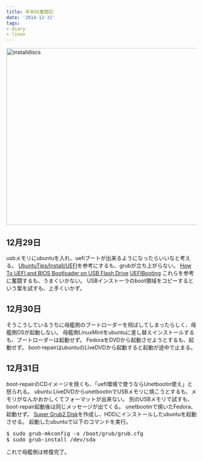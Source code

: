 ```yaml
---
title: 年末OS奮闘記
date: '2014-12-31'
tags:
- diary
- linux
---
```


<a href="http://unasuke.com/wp/wp-content/uploads/2014/12/IMG_5320.jpg"><img src="http://unasuke.com/wp/wp-content/uploads/2014/12/IMG_5320-1024x768.jpg" alt="installdiscs" width="625" height="469" class="alignnone size-large wp-image-866" /></a>

<h2>12月29日</h2>

usbメモリにubuntuを入れ、uefiブートが出来るようになったらいいなと考える。
<a href="https://wiki.ubuntulinux.jp/UbuntuTips/Install/UEFI">UbuntuTips/Install/UEFI</a>を参考にするも、grubが立ち上がらない。
<a href="http://resourcefulbrain.blogspot.jp/2014/07/how-to-uefi-bios-boot-usb-flash-drive.html">How To UEFI and BIOS Bootloader on USB Flash Drive</a>
<a href="https://help.ubuntu.com/community/UEFIBooting">UEFIBooting</a>
これらを参考に奮闘するも、うまくいかない。
USBインストーラのboot領域をコピーするという案を試すも、上手くいかず。</p>

<h2>12月30日</h2>

そうこうしているうちに母艦側のブートローダーを飛ばしてしまったらしく、母艦側OSが起動しない。
母艦側LinuxMintをubuntuに差し替えインストールするも、ブートローダーは起動せず。
FedoraをDVDから起動させようとするも、起動せず。
boot-repairはubuntuのLiveDVDから起動すると起動が途中で止まる。

<h2>12月31日</h2>

boot-repairのCDイメージを焼くも、「uefi環境で使うならUnetbootin使え」と怒られる。
ubuntu LiveDVDからunetbootinでUSBメモリに焼こうとするも、メモリがなんかおかしくてフォーマットが出来ない。
別のUSBメモリで試すも、boot-repair起動後は同じメッセージが出てくる。
unetbootinで焼いたFedora、起動せず。
<a href="http://www.supergrubdisk.org/super-grub2-disk/" target="_blank">Super Grub2 Disk</a>を作成し、HDDにインストールしたubuntuを起動させる。
起動したubuntuで以下のコマンドを実行。

<pre class="theme:github font-size:15 line-height:17 lang:sh decode:true " >$ sudo grub-mkconfig -o /boot/grub/grub.cfg
$ sudo grub-install /dev/sda</pre>

これで母艦側は修復完了。
